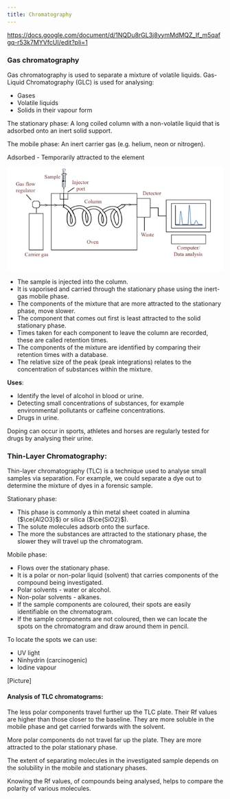 ```yaml
---
title: Chromatography
---
```

https://docs.google.com/document/d/1NQDu8rGL3j8yymMdMQZ_If_m5qafgq-r53k7MYVfcUI/edit?pli=1

### Gas chromatography
Gas chromatography is used to separate a mixture of volatile liquids. Gas-Liquid Chromatography (GLC) is used for analysing:
- Gases
- Volatile liquids
- Solids in their vapour form

The stationary phase: A long coiled column with a non-volatile liquid that is adsorbed onto an inert solid support.


The mobile phase: An inert carrier gas (e.g. helium, neon or nitrogen).

Adsorbed - Temporarily attracted to the element

![](public/img/Pasted%20image%2020240424142854.png)

- The sample is injected into the column.
- It is vaporised and carried through the stationary phase using the inert-gas mobile phase.
-  The components of the mixture that are more attracted to the stationary phase, move slower.
- The component that comes out first is least attracted to the solid stationary phase.
- Times taken for each component to leave the column are recorded, these are called retention times.
- The components of the mixture are identified by comparing their retention times with a database.
- The relative size of the peak (peak integrations) relates to the concentration of substances within the mixture.

**Uses**:
- Identify the level of alcohol in blood or urine.
- Detecting small concentrations of substances, for example environmental pollutants or caffeine concentrations. 
- Drugs in urine.

Doping can occur in sports, athletes and horses are regularly tested for drugs by analysing their urine.

### Thin-Layer Chromatography: 
Thin-layer chromatography (TLC) is a technique used to analyse small samples via separation. For example, we could separate a dye out to determine the mixture of dyes in a forensic sample.

Stationary phase:
- This phase is commonly a thin metal sheet coated in alumina ($\ce{Al2O3}$) or silica ($\ce{SiO2}$). 
- The solute molecules adsorb onto the surface.
- The more the substances are attracted to the stationary phase, the slower they will travel up the chromatogram.

Mobile phase:
- Flows over the stationary phase.
- It is a polar or non-polar liquid (solvent) that carries components of the compound being investigated.
- Polar solvents - water or alcohol.
- Non-polar solvents - alkanes.
- If the sample components are coloured, their spots are easily identifiable on the chromatogram.
- If the sample components are not coloured, then we can locate the spots on the chromatogram and draw around them in pencil.

To locate the spots we can use:
- UV light
- Ninhydrin (carcinogenic)
- Iodine vapour

[Picture]

#### Analysis of TLC chromatograms:

The less polar components travel further up the TLC plate.
Their Rf values are higher than those closer to the baseline.
They are more soluble in the mobile phase and get carried forwards with the solvent.

More polar components do not travel far up the plate.
They are more attracted to the polar stationary phase.

The extent of separating molecules in the investigated sample depends on the solubility in the mobile and stationary phases.

Knowing the Rf values, of compounds being analysed, helps to compare the polarity of various molecules.

